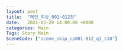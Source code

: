 ```yaml
---
layout: post
title:  "메인_회상_001~012장"
date:   2021-03-29 14:00:00 +0000
categories: Main
Tags: Story Main
SceneCode: ["scene_skip_cp001-012_q1_s10"]
---
```

